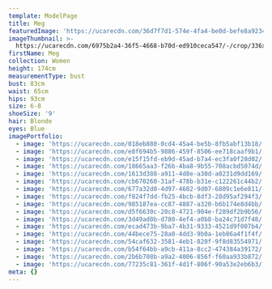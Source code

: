 ```yaml
---
template: ModelPage
title: Meg
featuredImage: 'https://ucarecdn.com/36d7f7d1-574e-4fa4-be0d-befe8a9234a2/'
imageThumbnail: >-
  https://ucarecdn.com/6975b2a4-36f5-4668-b70d-ed910ceca547/-/crop/336x431/29,53/-/preview/
firstName: Meg
collection: Women
height: 174cm
measurementType: bust
bust: 83cm
waist: 65cm
hips: 93cm
size: 6-8
shoeSize: '9'
hair: Blonde
eyes: Blue
imagePortfolio:
  - image: 'https://ucarecdn.com/018eb880-0cd4-45a4-be5b-8fb5abf13b18/'
  - image: 'https://ucarecdn.com/e8f694b5-9886-459f-8506-ee718caaf9b1/'
  - image: 'https://ucarecdn.com/e15f15fd-eb9d-45ad-b7a4-ec3fa0f28d02/'
  - image: 'https://ucarecdn.com/18665aa3-f26b-4ba8-9b55-708acbd5074d/'
  - image: 'https://ucarecdn.com/1613d388-a911-4d8e-a30d-a0231d9dd169/'
  - image: 'https://ucarecdn.com/cb670260-31af-478b-b31e-c122261c44b2/'
  - image: 'https://ucarecdn.com/677a32d0-4d97-4602-9d07-6809c1e6e811/-/preview/'
  - image: 'https://ucarecdn.com/f824f7dd-fb25-4bcb-8df3-28d95af294f3/'
  - image: 'https://ucarecdn.com/985187ea-cc87-4887-a320-b6b174e8d4bb/'
  - image: 'https://ucarecdn.com/d5f6630c-20c8-4721-904e-f289df2b9b56/'
  - image: 'https://ucarecdn.com/3d49ad0b-d780-4ef4-a0b8-ba24c71d7f48/'
  - image: 'https://ucarecdn.com/ecad473b-9ba7-4b31-9333-4521d9f007b4/'
  - image: 'https://ucarecdn.com/44bece75-28a0-4dd3-9b0a-1eb86a4f1f4f/'
  - image: 'https://ucarecdn.com/54caf632-3581-4eb1-820f-9f8d83554971/'
  - image: 'https://ucarecdn.com/b54f64bb-a9cb-411a-8cc2-474384a39172/'
  - image: 'https://ucarecdn.com/2b6b708b-a9a2-4006-856f-f60aa933b872/'
  - image: 'https://ucarecdn.com/77235c81-361f-4d1f-806f-90a53e2eb6b3/'
meta: {}
---
```


